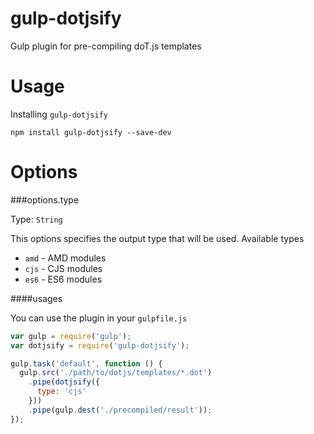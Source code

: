 gulp-dotjsify
====================

Gulp plugin for pre-compiling doT.js templates

Usage
====================
Installing ``` gulp-dotjsify ```

```
npm install gulp-dotjsify --save-dev
```

Options
====================

###options.type

Type: ``` String ```

This options specifies the output type that will be used. Available types
* ``` amd ``` - AMD modules
* ``` cjs ``` - CJS modules
* ``` es6 ``` - ES6 modules

####usages

You can use the plugin in your ```gulpfile.js```

```javascript
var gulp = require('gulp');
var dotjsify = require('gulp-dotjsify');

gulp.task('default', function () {
  gulp.src('./path/to/dotjs/templates/*.dot')
    .pipe(dotjsify({
      type: 'cjs'
    }))
    .pipe(gulp.dest('./precompiled/result'));
});
```